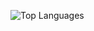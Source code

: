 ![Top Languages](https://github-readme-stats.vercel.app/api/top-langs/?username=G0KU-DOTCOM&layout=compact&langs_count=10&hide=less,SCSS&cache_seconds=1800)
